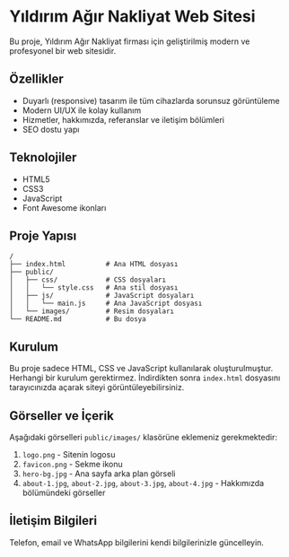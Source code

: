 # Yıldırım Ağır Nakliyat Web Sitesi

Bu proje, Yıldırım Ağır Nakliyat firması için geliştirilmiş modern ve profesyonel bir web sitesidir.

## Özellikler

- Duyarlı (responsive) tasarım ile tüm cihazlarda sorunsuz görüntüleme
- Modern UI/UX ile kolay kullanım
- Hizmetler, hakkımızda, referanslar ve iletişim bölümleri
- SEO dostu yapı

## Teknolojiler

- HTML5
- CSS3
- JavaScript
- Font Awesome ikonları

## Proje Yapısı

```
/
├── index.html          # Ana HTML dosyası
├── public/
│   ├── css/            # CSS dosyaları
│   │   └── style.css   # Ana stil dosyası
│   ├── js/             # JavaScript dosyaları
│   │   └── main.js     # Ana JavaScript dosyası
│   └── images/         # Resim dosyaları
└── README.md           # Bu dosya
```

## Kurulum

Bu proje sadece HTML, CSS ve JavaScript kullanılarak oluşturulmuştur. Herhangi bir kurulum gerektirmez. İndirdikten sonra `index.html` dosyasını tarayıcınızda açarak siteyi görüntüleyebilirsiniz.

## Görseller ve İçerik

Aşağıdaki görselleri `public/images/` klasörüne eklemeniz gerekmektedir:

1. `logo.png` - Sitenin logosu
2. `favicon.png` - Sekme ikonu
3. `hero-bg.jpg` - Ana sayfa arka plan görseli
4. `about-1.jpg`, `about-2.jpg`, `about-3.jpg`, `about-4.jpg` - Hakkımızda bölümündeki görseller

## İletişim Bilgileri

Telefon, email ve WhatsApp bilgilerini kendi bilgilerinizle güncelleyin. 